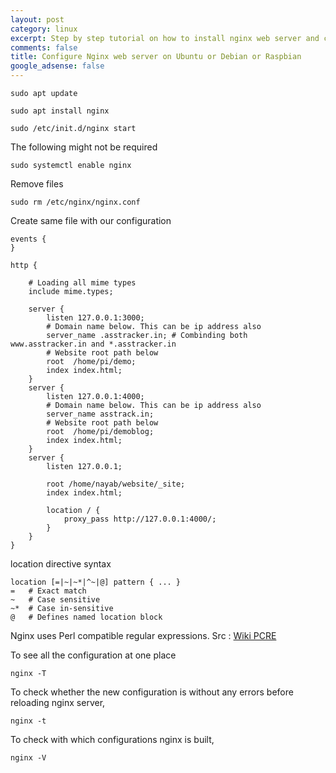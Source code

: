 ```yaml
---
layout: post
category: linux
excerpt: Step by step tutorial on how to install nginx web server and configure it for multiple websites hosting.
comments: false
title: Configure Nginx web server on Ubuntu or Debian or Raspbian
google_adsense: false
---
```


```
sudo apt update
```

```
sudo apt install nginx
```
```
sudo /etc/init.d/nginx start
```
The following might not be required
```
sudo systemctl enable nginx
```

Remove files
```
sudo rm /etc/nginx/nginx.conf
```
Create same file with our configuration
```
events {
}

http {

	# Loading all mime types
	include mime.types;

	server {
		listen 127.0.0.1:3000;
		# Domain name below. This can be ip address also
		server_name .asstracker.in; # Combinding both www.asstracker.in and *.asstracker.in
		# Website root path below
		root  /home/pi/demo;
		index index.html;
	}
	server {
		listen 127.0.0.1:4000;
		# Domain name below. This can be ip address also
		server_name asstrack.in;
		# Website root path below
		root  /home/pi/demoblog;
		index index.html;
	}
	server {
		listen 127.0.0.1;

		root /home/nayab/website/_site;
		index index.html;

		location / {
			proxy_pass http://127.0.0.1:4000/;
		}
	}
}
```

location directive syntax
```
location [=|~|~*|^~|@] pattern { ... }
=	# Exact match
~	# Case sensitive
~*	# Case in-sensitive
@	# Defines named location block
```

Nginx uses Perl compatible regular expressions.
Src : [Wiki PCRE](https://en.wikipedia.org/wiki/Perl_Compatible_Regular_Expressions)

To see all the configuration at one place
```
nginx -T
```
To check whether the new configuration is without any errors before reloading nginx server,
```
nginx -t
```
To check with which configurations nginx is built,
```
nginx -V
```
